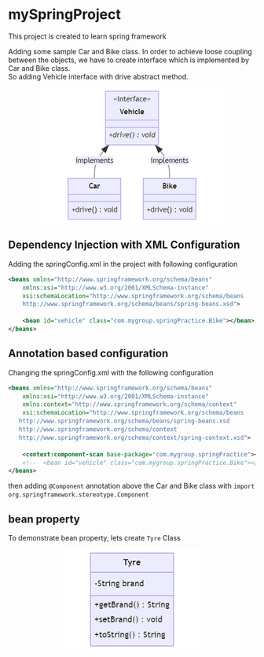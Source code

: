 # mySpringProject
This project is created to learn spring framework

Adding some sample Car and Bike class.
In order to achieve loose coupling between the objects, we have to create interface which is 
implemented by Car and Bike class. <br>So adding Vehicle interface with drive abstract method.

<p align="center">
  <img src="./images/vehicle-interface-uml.png" />
</p>

## Dependency Injection with XML Configuration

Adding the springConfig.xml in the project with following configuration

```xml
<beans xmlns="http://www.springframework.org/schema/beans"
    xmlns:xsi="http://www.w3.org/2001/XMLSchema-instance"
    xsi:schemaLocation="http://www.springframework.org/schema/beans 
    http://www.springframework.org/schema/beans/spring-beans.xsd">
	
	<bean id="vehicle" class="com.mygroup.springPractice.Bike"></bean>
</beans>
```

## Annotation based configuration

Changing the springConfig.xml with the following configuration

```xml
<beans xmlns="http://www.springframework.org/schema/beans"
	xmlns:xsi="http://www.w3.org/2001/XMLSchema-instance"
	xmlns:context="http://www.springframework.org/schema/context"
	xsi:schemaLocation="http://www.springframework.org/schema/beans
   http://www.springframework.org/schema/beans/spring-beans.xsd
   http://www.springframework.org/schema/context
   http://www.springframework.org/schema/context/spring-context.xsd">
	
	<context:component-scan base-package="com.mygroup.springPractice"></context:component-scan>
	<!--  <bean id="vehicle" class="com.mygroup.springPractice.Bike"></bean> -->
</beans>
```

then adding ```@Component``` annotation above the Car and Bike class with ```import org.springframework.stereotype.Component```

## bean property

To demonstrate bean property, lets create ```Tyre``` Class

<p align="center">
  <img src="./images/tyre-class-uml.png" />
</p>